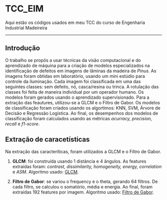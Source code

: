 # TCC_EIM
Aqui estão os códigos usados em meu TCC do curso de Engenharia Industrial Madeireira

---

## Introdução

O trabalho se propôs a usar técnicas da visão computacional e do aprendizado de máquina para a criação de modelos especializados na identificação de defeitos em imagens de lâminas da madeira de *Pinus*.
As imagens foram obtidas em laboratório, usando um mini estúdio para controle da iluminação. Cada imagem foi classificada em uma das seguintes classes: sem defeito, nó, casca/resina ou trinca. A rotulação das classes foi feita de maneira individual por um operador humano. Os modelos foram gerados usando o aprendizado supervisionado.
Para a extração das feautures, utilizou-se a GLCM e o Filtro de Gabor. Os modelos de classificação foram criados usando os algortimos: KNN, SVM, Árvore de Decisão e Regressão Logística.
Ao final, os desempenhos dos modelos de classificação foram calculados usando as métricas *acurracy, precision, recall* e *f1-score*.

## Extração de caracetísticas

Na extração das caracteríticas, foram utilizados a GLCM e o Filtro de Gabor. 

1. **GLCM**: foi construída usando 1 distância e 4 ângulos. As features extraídas foram: *contrast, dissimilarity, homogeneity, energy, correlation* e *ASM*. Algoritmo usado: [GLCM](https://github.com/DanielPaes/TCC_EIM/blob/main/Pinus_Aplicando_%20GLCM.ipynb).


2. **Filtro de Gabor**: se variou o frequency e o theta, gerando 64 filtros. De cada filtro, se calculou o somatório, média e energia. Ao final, foram extraídas 192 features por imagem. Algoritmo usado: [Filtro de Gabor](https://github.com/DanielPaes/TCC_EIM/blob/main/Pinus_Aplicando_%20GLCM.ipynb).


